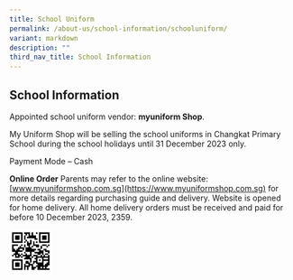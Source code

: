 ```yaml
---
title: School Uniform
permalink: /about-us/school-information/schooluniform/
variant: markdown
description: ""
third_nav_title: School Information
---
```

## School Information

Appointed school uniform vendor: **myuniform Shop**.

My Uniform Shop will be selling the school uniforms in Changkat Primary School during the school holidays until 31 December 2023 only.

Payment Mode – Cash
 
**Online Order**
Parents may refer to the online website: [www.myuniformshop.com.sg](https://www.myuniformshop.com.sg) for more details regarding purchasing guide and delivery. Website is opened for home delivery. All home delivery orders must be received and paid for before 10 December 2023, 2359.


<img height="15%" width="15%" src="/images/My_Uniform_Shop__ASIA__Pte_Ltd___Changkat_Primary_School_2023.jpg">


